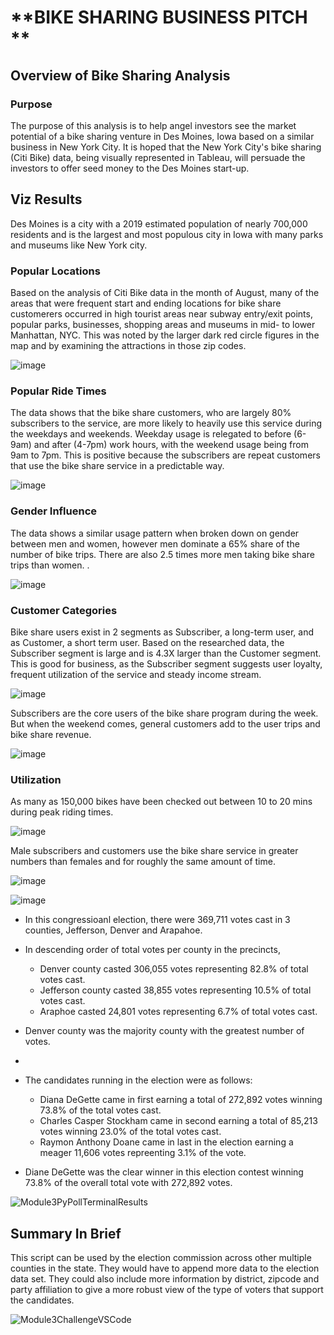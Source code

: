 
# **BIKE SHARING BUSINESS PITCH **

## **Overview of Bike Sharing Analysis**
### Purpose
The purpose of this analysis is to help angel investors see the market potential of a bike sharing venture in Des Moines, Iowa based on a similar business in New York City.  It is hoped that the New York City's bike sharing (Citi Bike) data, being visually represented in Tableau, will persuade the investors to offer seed money to the Des Moines start-up.


## Viz Results

Des Moines is a city with a 2019 estimated population of nearly 700,000 residents and is the largest and most populous city in Iowa with many parks and museums like New York city.

### Popular Locations
Based on the analysis of Citi Bike data in the month of August, many of the areas that were frequent start and ending locations for bike share customerers occurred in high tourist areas near subway entry/exit points, popular parks, businesses, shopping areas and museums in mid- to lower Manhattan, NYC. This was noted by the larger dark red circle figures in the map and by examining the attractions in those zip codes.

![image](https://user-images.githubusercontent.com/79073778/126054079-c1a7d9ec-4d33-4e04-b0d8-a4ce16525ca9.png)

### Popular Ride Times

The data shows that the bike share customers, who are largely 80% subscribers to the service, are more likely to heavily use this service during the weekdays and weekends.  Weekday usage is relegated to before (6-9am) and after (4-7pm) work hours, with the weekend usage being from 9am to 7pm.  This is positive because the subscribers are repeat customers that use the bike share service in a predictable way.

![image](https://user-images.githubusercontent.com/79073778/126054123-d1da404f-1ff7-4ae2-8ae0-99056fa231d5.png)

### Gender Influence

The data shows a similar usage pattern when broken down on gender between men and women, however men dominate a 65% share of the number of bike trips. There are also 2.5 times more men taking bike share trips than women.  .

![image](https://user-images.githubusercontent.com/79073778/126054175-26988c99-b902-4f17-a89b-d5d6a140cbab.png)

### Customer Categories

Bike share users exist in 2 segments as Subscriber, a long-term user, and as Customer, a short term user. Based on the researched data, the Subscriber segment is large and is 4.3X larger than the Customer segment. This is good for business, as the Subscriber segment suggests user loyalty, frequent utilization of the service and steady income stream. 

![image](https://user-images.githubusercontent.com/79073778/126054644-a7b1fd93-aaeb-4fe5-a022-9f9503c54eee.png)

Subscribers are the core users of the bike share program during the week.  But when the weekend comes, general customers add to the user trips and bike share revenue.

![image](https://user-images.githubusercontent.com/79073778/126054698-e33b93ba-2c5d-43a0-9a7d-b8235f2bd294.png)

### Utilization

As many as 150,000 bikes have been checked out between 10 to 20 mins during peak riding times. 

![image](https://user-images.githubusercontent.com/79073778/126054870-51218a56-9ae5-4b8e-a28e-3f57aac895c3.png)

Male subscribers and customers use the bike share service in greater numbers than females and for roughly the same amount of time.

![image](https://user-images.githubusercontent.com/79073778/126054808-774d500c-7b5d-4a11-8845-987a1532e457.png)

![image](https://user-images.githubusercontent.com/79073778/126054911-6019811f-46f8-4a40-893a-dc2711b50c4b.png)




- In this congressioanl election, there were 369,711 votes cast in 3 counties, Jefferson, Denver and Arapahoe.
- In descending order of total votes per county in the precincts, 
   + Denver county casted 306,055 votes representing 82.8% of total votes cast.
   + Jefferson county casted 38,855 votes representing 10.5% of total votes cast.
   + Araphoe casted 24,801 votes representing 6.7% of total votes cast.
- Denver county was the majority county with the greatest number of votes.
- 
- The candidates running in the election were as follows:
  + Diana DeGette came in first earning a total of 272,892 votes winning 73.8% of the total votes cast.
  + Charles Casper Stockham came in second earning a total of 85,213 votes winning 23.0% of the total votes cast.
  + Raymon Anthony Doane came in last in the election earning a meager 11,606 votes repreenting 3.1% of the vote.

- Diane DeGette was the clear winner in this election contest winning 73.8% of the overall total vote with 272,892 votes.

![Module3PyPollTerminalResults](https://user-images.githubusercontent.com/79073778/111101194-c6292e00-851f-11eb-8dfb-4ebd3dfcc27a.png)


## Summary In Brief
This script can be used by the election commission across other multiple counties in the state. They would have to
append more data to the election data set.  They could also include more information by district, zipcode and party
affiliation to give a more robust view of the type of voters that support the candidates.


![Module3ChallengeVSCode](https://user-images.githubusercontent.com/79073778/111101610-a6463a00-8520-11eb-94a9-df091911fa8c.png)

